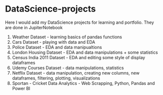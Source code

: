 # DataScience-projects
Here I would add my DataScience projects for learning and portfolio. They are done in JupiterNotebook

001) Weather Dataset - learning basics of pandas functions
002) Cars Dataset - playing with data and  EDA
003) Police Dataset - EDA and data manipualtions
004) London Housing Dataset - EDA and data manipulations + some statistics
005) Census India 2011 Dataset - EDA and editing some style of display dataframes
006) Udemy Courses Dataset - data manipulations, statistics
007) Netflix Dataset - data manipulation, creating new columns, new dataframes, filtering, plotting, visualizations
008) Sportan - Cricket Data Analytics - Web Scrapping, Python, Pandas and Power BI

